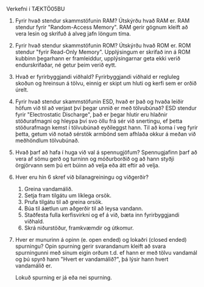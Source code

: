        
Verkefni í TÆKTÖ05BU

1. Fyrir hvað stendur skammstöfunin RAM? Útskýrðu hvað RAM er.
	RAM stendur fyrir "Random-Access Memory". RAM gerir gögnum kleift að vera lesin og         skrifuð á alveg jafn löngum tíma.
    
2. Fyrir hvað stendur skammstöfunin ROM? Útskýrðu hvað ROM er.
	ROM stendur "fyrir Read-Only Memory". Upplýsingum er skrifað inn á ROM kubbinn
	þegarhann er framleiddur, upplýsingarnar geta ekki verið endurskrifaðar, né getur
	þeim verið eytt.
    
3. Hvað er fyrirbyggjandi viðhald?
	Fyrirbyggjandi viðhald er regluleg skoðun og hreinsun á tölvu, einnig er skipt um
	hluti og kerfi sem er orðið úrelt.

4. Fyrir hvað stendur skammstöfunin ESD, hvað er það og hvaða leiðir höfum við til að
   verjast því þegar unnið er með tölvubúnað?
	ESD stendur fyrir "Electrostatic Discharge", það er þegar hlutir eru hlaðnir
	stöðurafmagni og hleypa því svo öllu frá sér við snertingu, ef þetta stöðurafmagn
	kemst í tölvubúnað eyðileggst hann. Til að koma í veg fyrir þetta, getum við notað
	sérstök armbönd sem afhlaða okkur á meðan við meðhöndlum tölvubúnað.

5. Hvað þarf að hafa í huga við val á spennugjöfum?
	Spennugjafinn þarf að vera af sömu gerð og turninn og móðurborðið og að hann 
	styðji örgjörvann sem þú ert búinn að velja eða átt eftir að velja.

6. Hver eru hin 6 skref við bilanagreiningu og viðgerðir?
	1. Greina vandamálið.
	2. Setja fram tilgátu um líklega orsök.
	3. Prufa tilgátu til að greina orsök.
	4. Búa til áætlun um aðgerðir til að leysa vandann.
	5. Staðfesta fulla kerfisvirkni og ef á við, bæta inn fyrirbyggjandi viðhald.
	6. Skrá niðurstöður, framkvæmdir og útkomur.

7. Hver er munurinn á opinn (e. open ended) og lokaðri (closed ended) spurningu? 
	Opin spurning gerir svarandanum kleift að svara spurningunni með sínum eigin orðum
	t.d. ef hann er með tölvu vandamál og þú spyrð hann "Hvert er vandamálið?", þá lýsir hann
	hvert vandamálið er.

	Lokuð spurning er já eða nei spurning.

